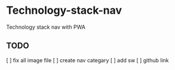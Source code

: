 # Technology-stack-nav

Technology stack nav with PWA

## TODO

[ ] fix all image file
[ ] create nav categary
[ ] add sw
[ ] github link
